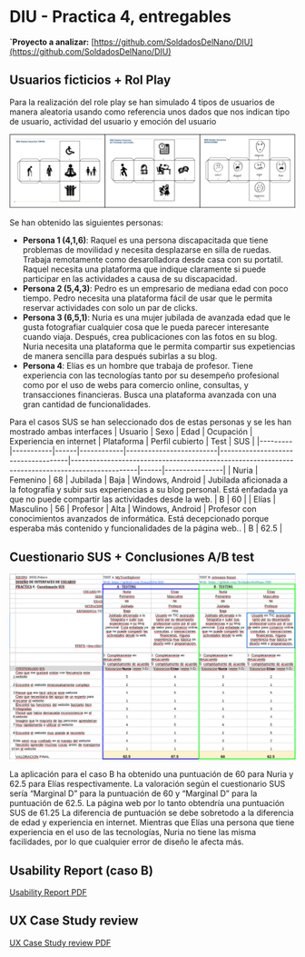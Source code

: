 # DIU - Practica 4, entregables

**`Proyecto a analizar:** [https://github.com/SoldadosDelNano/DIU](https://github.com/SoldadosDelNano/DIU)
## Usuarios ficticios + Rol Play

Para la realización del role play se han simulado 4 tipos de usuarios de manera aleatoria usando como referencia unos dados que nos indican tipo de usuario, actividad del usuario y emoción del usuario

![Dados](img/dados.png)

Se han obtenido las siguientes personas:
- **Persona 1 (4,1,6)**: Raquel es una persona discapacitada que tiene problemas de movilidad y necesita desplazarse en silla de ruedas. Trabaja remotamente como desarolladora desde casa con su portatil. Raquel necesita una plataforma que indique claramente si puede participar en las actividades a causa de su discapacidad. 
- **Persona 2 (5,4,3)**: Pedro es un empresario de mediana edad con poco tiempo. Pedro necesita una plataforma fácil de usar que le permita reservar actividades con solo un par de clicks.
- **Persona 3 (6,5,1)**: Nuria es una mujer jubilada de avanzada edad que le gusta fotografiar cualquier cosa que le pueda parecer interesante cuando viaja. Después, crea publicaciones con las fotos en su blog. Nuria necesita una plataforma que le permita compartir sus expetiencias de manera sencilla para después subirlas a su blog.
- **Persona 4**: Elías es un hombre que trabaja de profesor. Tiene experiencia con las tecnologías tanto por su desempeño profesional como por el uso de webs para comercio online, consultas, y transacciones financieras. Busca una plataforma avanzada con una gran cantidad de funcionalidades.

Para el casos SUS se han seleccionado dos de estas personas y se les han mostrado ambas interfaces
| Usuario  | Sexo    | Edad | Ocupación  | Experiencia en internet | Plataforma                         | Perfil cubierto                                                                                | Test | SUS |
|---------|-----------|------|------------|-------------------------|------------------------------------|------------------------------------------------------------------------------------------------|------|----------------|
| Nuria | Femenino | 68   | Jubilada | Baja                    | Windows, Android                   | Jubilada aficionada a la fotografía y subir sus experiencias a su blog personal. Está enfadada ya que no puede compartir las actividades desde la web. | B    |       60         |
| Elías | Masculino  | 56   | Profesor | Alta                    | Windows, Android                      | Profesor con conocimientos avanzados de informática. Está decepcionado porque esperaba más contenido y funcionalidades de la página web.. | B    |      62.5          |

## Cuestionario SUS + Conclusiones A/B test

![Cuestionario](img/cuestionario.png)

La aplicación para el caso B ha obtenido una puntuación de 60 para Nuria y 62.5 para Elías
respectivamente. La valoración según el cuestionario SUS sería “Marginal D” para la puntuación
de 60 y “Marginal D” para la puntuación de 62.5. La página web por lo tanto obtendría una
puntuación SUS de 61.25
La diferencia de puntuación se debe sobretodo a la diferencia de edad y experiencia en
internet. Mientras que Elías una persona que tiene experiencia en el uso de las tecnologías,
Nuria no tiene las misma facilidades, por lo que cualquier error de diseño le afecta más.

## Usability Report (caso B)

[Usability Report PDF](P4/P4_UsabReport_DIU3_SoldadosDelNano_doneby_DIU2_Polaco.pdf)

## UX Case Study review

[UX Case Study review PDF](P4/UXCaseStudy-review-DIU3.SoldadosDelNano.pdf)
